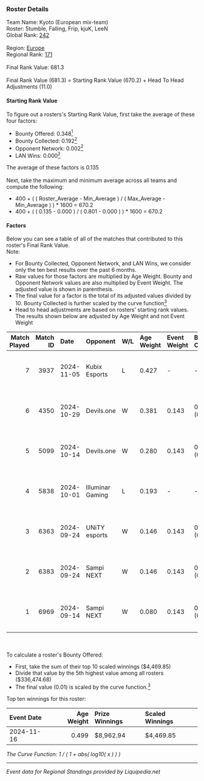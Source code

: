 ### Roster Details<br />
Team Name: Kyoto (European mix-team)<br />
Roster: 5tumble, Falling, Frip, kjuK, LeeN<br />
Global Rank: [242](../standings_global.md)<br />
<br />
Region: [Europe]( ../standings_europe.md)<br />
Regional Rank: [171]( ../standings_europe.md)<br />
<br />
Final Rank Value:  681.3<br />
<br />
Final Rank Value (681.3) = Starting Rank Value (670.2) + Head To Head Adjustments (11.0)<br />

#### Starting Rank Value<br />
To figure out a rosters's Starting Rank Value, first take the average of these four factors:<br />
- Bounty Offered: 0.348[<sup>1</sup>](#table2)
- Bounty Collected: 0.192[<sup>2</sup>](#table1)
- Opponent Network: 0.002[<sup>2</sup>](#table1)
- LAN Wins: 0.000[<sup>2</sup>](#table1)

The average of these factors is 0.135<br />
<br />
Next, take the maximum and minimum average across all teams and compute the following:<br />
- 400 + ( ( Roster_Average - Min_Average ) / ( Max_Average - Min_Average ) ) * 1600 = 670.2
- 400 + ( ( 0.135 - 0.000 ) / ( 0.801 - 0.000 ) ) * 1600 = 670.2


#### Factors<br />
Below you can see a table of all of the matches that contributed to this roster's Final Rank Value.<br />
Note:<br />

- For Bounty Collected, Opponent Network, and LAN Wins, we consider only the ten best results over the past 6 months.
- Raw values for those factors are multiplied by Age Weight. Bounty and Opponent Network values are also multiplied by Event Weight. The adjusted value is shown in parenthesis.
- The final value for a factor is the total of its adjusted values divided by 10. Bounty Collected is further scaled by the curve function[<sup>3</sup>](#curveFunction)
- Head to head adjustments are based on rosters' starting rank values. The results shown below are adjusted by Age Weight and not Event Weight
<span id="table1"></span><br />


| Match Played | Match ID | Date       | Opponent         | W/L | Age Weight | Event Weight | Bounty Collected | Opponent Network | LAN Wins  | H2H Adj. | Roster                             |
| -: | -: | :- | :- | :- | :- | :- | :- | :- | :- | -: | :- |
|            7 |     3937 | 2024-11-05 | Kubix Esports    | L   | 0.427      | -            | -                | -                | -         |    -2.74 | 5tumble, Falling, Frip, kjuK, LeeN |
|            6 |     4350 | 2024-10-29 | Devils.one       | W   | 0.381      | 0.143        | 0.001 (0.000)    | 0.073 (0.004)    | 0 (0.000) |     5.67 | 5tumble, Falling, Frip, kjuK, LeeN |
|            5 |     5099 | 2024-10-14 | Devils.one       | W   | 0.280      | 0.143        | 0.001 (0.000)    | 0.073 (0.003)    | 0 (0.000) |     4.27 | 5tumble, Falling, Frip, kjuK, LeeN |
|            4 |     5838 | 2024-10-01 | Illuminar Gaming | L   | 0.193      | -            | -                | -                | -         |    -1.51 | 5tumble, Falling, Frip, kjuK, LeeN |
|            3 |     6363 | 2024-09-24 | UNiTY esports    | W   | 0.146      | 0.143        | 0.025 (0.001)    | 0.412 (0.009)    | 0 (0.000) |     3.35 | 5tumble, Falling, Frip, kjuK, LeeN |
|            2 |     6383 | 2024-09-24 | Sampi NEXT       | W   | 0.146      | 0.143        | 0.000 (0.000)    | 0.024 (0.001)    | 0 (0.000) |     1.29 | 5tumble, Falling, Frip, kjuK, LeeN |
|            1 |     6969 | 2024-09-14 | Sampi NEXT       | W   | 0.080      | 0.143        | 0.000 (0.000)    | 0.024 (0.000)    | 0 (0.000) |     0.70 | 5tumble, Falling, Frip, kjuK, LeeN |

<br />
<span id="table2"></span><br />
To calculate a roster's Bounty Offered:<br />

- First, take the sum of their top 10 scaled winnings ($4,469.85)
- Divide that value by the 5th highest value among all rosters ($336,474.68)
- The final value (0.01) is scaled by the curve function.[<sup>3</sup>](#curveFunction)

Top ten winnings for this roster:<br />

| Event Date | Age Weight | Prize Winnings | Scaled Winnings |
| :- | -: | :- | :- |
| 2024-11-16 |      0.499 | $8,962.94      | $4,469.85       |


<span id="curveFunction"></span>_The Curve Function: 1 / ( 1 + abs( log10( x ) ) )_<br />

---
_Event data for Regional Standings provided by Liquipedia.net_<br />
